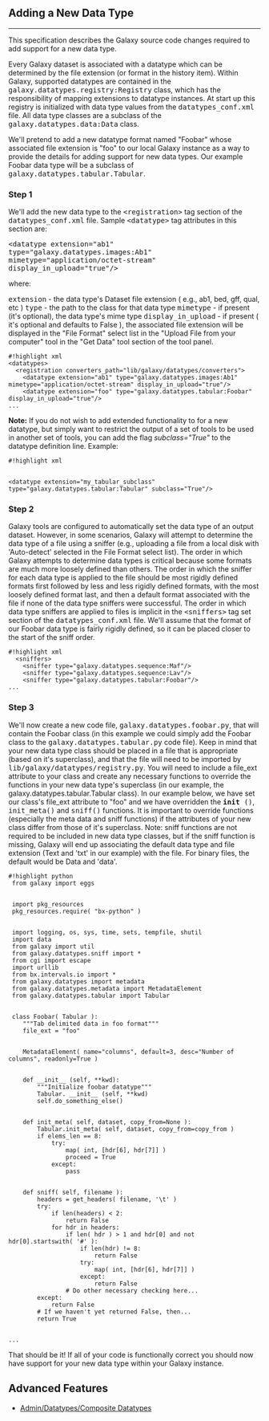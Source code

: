  

## Adding a New Data Type

* * *

This specification describes the Galaxy source code changes required to add support for a new data type.

Every Galaxy dataset is associated with a datatype which can be determined by the file extension (or format in the history item). Within Galaxy, supported datatypes are contained in the <tt>galaxy.datatypes.registry:Registry</tt> class, which has the responsibility of mapping extensions to datatype instances. At start up this registry is initialized with data type values from the <tt>datatypes_conf.xml</tt> file. All data type classes are a subclass of the <tt>galaxy.datatypes.data:Data</tt> class.

We'll pretend to add a new datatype format named "Foobar" whose associated file extension is "foo" to our local Galaxy instance as a way to provide the details for adding support for new data types. Our example Foobar data type will be a subclass of <tt>galaxy.datatypes.tabular.Tabular</tt>.

### Step 1

We'll add the new data type to the <tt>&lt;registration&gt;</tt> tag section of the <tt>datatypes_conf.xml</tt> file. Sample <tt>&lt;datatype&gt;</tt> tag attributes in this section are:

<tt>&lt;datatype extension="ab1" type="galaxy.datatypes.images:Ab1" mimetype="application/octet-stream" display_in_upload="true"/&gt;</tt>

where:

<tt>extension</tt> - the data type's Dataset file extension ( e.g., ab1, bed, gff, qual, etc ) <tt>type</tt> - the path to the class for that data type <tt>mimetype</tt> - if present (it's optional), the data type's mime type <tt>display_in_upload</tt> - if present ( it's optional and defaults to False ), the associated file extension will be displayed in the "File Format" select list in the "Upload File from your computer" tool in the "Get Data" tool section of the tool panel.

```
#!highlight xml
<datatypes>
  <registration converters_path="lib/galaxy/datatypes/converters">
    <datatype extension="ab1" type="galaxy.datatypes.images:Ab1" mimetype="application/octet-stream" display_in_upload="true"/>
    <datatype extension="foo" type="galaxy.datatypes.tabular:Foobar" display_in_upload="true"/>
...
```

**Note:** If you do not wish to add extended functionality to for a new datatype, but simply want to restrict the output of a set of tools to be used in another set of tools, you can add the flag _subclass="True"_ to the datatype definition line. Example:

```
#!highlight xml


<datatype extension="my_tabular_subclass" type="galaxy.datatypes.tabular:Tabular" subclass="True"/>
```

### Step 2

Galaxy tools are configured to automatically set the data type of an output dataset. However, in some scenarios, Galaxy will attempt to determine the data type of a file using a sniffer (e.g., uploading a file from a local disk with 'Auto-detect' selected in the File Format select list). The order in which Galaxy attempts to determine data types is critical because some formats are much more loosely defined than others. The order in which the sniffer for each data type is applied to the file should be most rigidly defined formats first followed by less and less rigidly defined formats, with the most loosely defined format last, and then a default format associated with the file if none of the data type sniffers were successful. The order in which data type sniffers are applied to files is implicit in the <tt>&lt;sniffers&gt;</tt> tag set section of the <tt>datatypes_conf.xml</tt> file. We'll assume that the format of our Foobar data type is fairly rigidly defined, so it can be placed closer to the start of the sniff order.

```
#!highlight xml
  <sniffers>
    <sniffer type="galaxy.datatypes.sequence:Maf"/>
    <sniffer type="galaxy.datatypes.sequence:Lav"/>
    <sniffer type="galaxy.datatypes.tabular:Foobar"/>
...
```

### Step 3

We'll now create a new code file, <tt>galaxy.datatypes.foobar.py</tt>, that will contain the Foobar class (in this example we could simply add the Foobar class to the <tt>galaxy.datatypes.tabular.py</tt> code file). Keep in mind that your new data type class should be placed in a file that is appropriate (based on it's superclass), and that the file will need to be imported by <tt>lib/galaxy/datatypes/registry.py</tt>. You will need to include a file\_ext attribute to your class and create any necessary functions to override the functions in your new data type's superclass (in our example, the galaxy.datatypes.tabular.Tabular class). In our example below, we have set our class's file\_ext attribute to "foo" and we have overridden the <tt> __init__ ()</tt>, <tt>init_meta()</tt> and <tt>sniff()</tt> functions. It is important to override functions (especially the meta data and sniff functions) if the attributes of your new class differ from those of it's superclass. Note: sniff functions are not required to be included in new data type classes, but if the sniff function is missing, Galaxy will end up associating the default data type and file extension (Text and 'txt' in our example) with the file. For binary files, the default would be Data and 'data'.

```
#!highlight python
 from galaxy import eggs


 import pkg_resources
 pkg_resources.require( "bx-python" )


 import logging, os, sys, time, sets, tempfile, shutil
 import data
 from galaxy import util
 from galaxy.datatypes.sniff import *
 from cgi import escape
 import urllib
 from bx.intervals.io import *
 from galaxy.datatypes import metadata
 from galaxy.datatypes.metadata import MetadataElement
 from galaxy.datatypes.tabular import Tabular


 class Foobar( Tabular ):
    """Tab delimited data in foo format"""
    file_ext = "foo"


    MetadataElement( name="columns", default=3, desc="Number of columns", readonly=True )


    def __init__ (self, **kwd):
        """Initialize foobar datatype"""
        Tabular. __init__ (self, **kwd)
        self.do_something_else()


    def init_meta( self, dataset, copy_from=None ):
        Tabular.init_meta( self, dataset, copy_from=copy_from )
        if elems_len == 8:
            try:
                map( int, [hdr[6], hdr[7]] )
                proceed = True
            except:
                pass


    def sniff( self, filename ):
        headers = get_headers( filename, '\t' )   
        try:
            if len(headers) < 2:
                return False
            for hdr in headers:
                if len( hdr ) > 1 and hdr[0] and not hdr[0].startswith( '#' ):
                    if len(hdr) != 8:
                        return False
                    try:
                        map( int, [hdr[6], hdr[7]] )
                    except:
                        return False
                # Do other necessary checking here...
        except:
            return False
        # If we haven't yet returned False, then...
        return True


...
```

That should be it! If all of your code is functionally correct you should now have support for your new data type within your Galaxy instance.

## Advanced Features

- [Admin/Datatypes/Composite Datatypes](Admin%2FDatatypes%2FComposite+Datatypes) 
